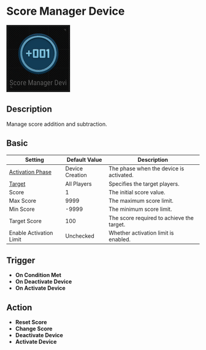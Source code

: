 # Score Manager Device

![Score Manager Icon](../images/DeviceIcons/Device_ScoreManager.png) 

## Description

Manage score addition and subtraction.

## Basic

| Setting                  | Default Value         | Description         |
|--------------------------|-----------------------|---------------------|
| [Activation Phase](Common_Device_Settings.md#activation-phase)        | Device Creation       | The phase when the device is activated. |
| [Target](Common_Device_Settings.md#target)                  | All Players           | Specifies the target players. |
| Score                   | 1                     | The initial score value. |
| Max Score               | 9999                  | The maximum score limit. |
| Min Score               | -9999                 | The minimum score limit. |
| Target Score            | 100                   | The score required to achieve the target. |
| Enable Activation Limit | Unchecked             | Whether activation limit is enabled. |

## Trigger

- **On Condition Met**
- **On Deactivate Device**
- **On Activate Device**

## Action

- **Reset Score**
- **Change Score**
- **Deactivate Device**
- **Activate Device**
